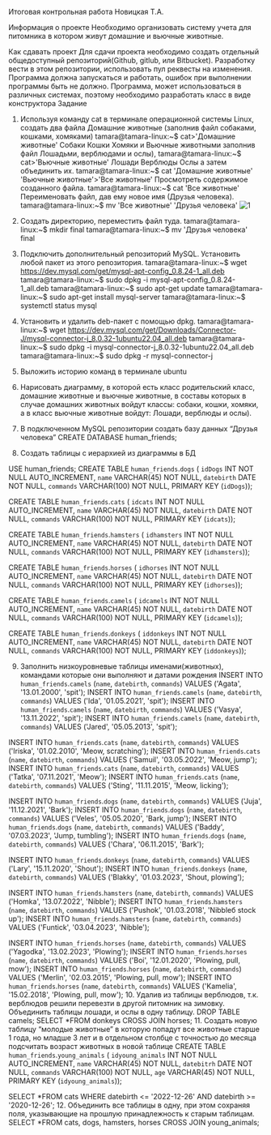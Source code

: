 Итоговая контрольная работа
Новицкая Т.А.


Информация о проекте
Необходимо организовать систему учета для питомника в котором живут домашние и вьючные животные.


Как сдавать проект
Для сдачи проекта необходимо создать отдельный общедоступный репозиторий(Github, gitlub, или Bitbucket). Разработку вести в этом репозитории, использовать пул реквесты на изменения. Программа должна запускаться и работать, ошибок при выполнении программы быть не должно. Программа, может использоваться в различных системах, поэтому необходимо разработать класс в виде конструктора
Задание
1.	Используя команду cat в терминале операционной системы Linux, создать два файла Домашние животные (заполнив файл собаками, кошками, хомяками)
tamara@tamara-linux:~$ cat>'Домашние животные' Собаки Кошки Хомяки  и Вьючные животными заполнив файл Лошадьми, верблюдами и ослы), 
tamara@tamara-linux:~$ cat>'Вьючные животные' Лошади Верблюды Ослы
а затем объединить их. 
tamara@tamara-linux:~$ cat 'Домашние животные' 'Вьючные животные'>'Все животные'
Просмотреть содержимое созданного файла. 
tamara@tamara-linux:~$ cat 'Все животные' Переименовать файл, дав ему новое имя (Друзья человека).
tamara@tamara-linux:~$ mv 'Все животные' 'Друзья человека'
![1](https://github.com/TomaNovickaya/Final-control-work-on-the-specialization-block/assets/126395023/94a07632-dfcb-4ff0-90c0-998c3d945df8)

2.	Создать директорию, переместить файл туда.
 tamara@tamara-linux:~$ mkdir final  tamara@tamara-linux:~$ mv 'Друзья человека' final 
 


3.	Подключить дополнительный репозиторий MySQL. Установить любой пакет из этого репозитория.
tamara@tamara-linux:~$ wget https://dev.mysql.com/get/mysql-apt-config_0.8.24-1_all.deb  tamara@tamara-linux:~$ sudo dpkg -i mysql-apt-config_0.8.24-1_all.deb  tamara@tamara-linux:~$ sudo apt-get update  tamara@tamara-linux:~$ sudo apt-get install mysql-server  tamara@tamara-linux:~$ systemctl status mysql   
 
4.	Установить и удалить deb-пакет с помощью dpkg.
tamara@tamara-linux:~$ wget https://dev.mysql.com/get/Downloads/Connector-J/mysql-connector-j_8.0.32-1ubuntu22.04_all.deb  tamara@tamara-linux:~$ sudo dpkg -i mysql-connector-j_8.0.32-1ubuntu22.04_all.deb tamara@tamara-linux:~$ sudo dpkg -r mysql-connector-j 
 
 

 

5.	Выложить историю команд в терминале ubuntu
 

6.	Нарисовать диаграмму, в которой есть класс родительский класс, домашние животные и вьючные животные, в составы которых в случае домашних животных войдут классы: собаки, кошки, хомяки, а в класс вьючные животные войдут: Лошади, верблюды и ослы).

 

7.	В подключенном MySQL репозитории создать базу данных “Друзья человека”
CREATE DATABASE  human_friends;
8.	Создать таблицы с иерархией из диаграммы в БД

USE  human_friends;
CREATE TABLE `human_friends`.`dogs` (
  `idDogs` INT NOT NULL AUTO_INCREMENT,
  `name` VARCHAR(45) NOT NULL,
  `datebirth` DATE NOT NULL,
  `commands` VARCHAR(100) NOT NULL,
  PRIMARY KEY (`idDogs`));

CREATE TABLE `human_friends`.`cats` (
  `idcats` INT NOT NULL AUTO_INCREMENT,
  `name` VARCHAR(45) NOT NULL,
  `datebirth` DATE NOT NULL,
  `commands` VARCHAR(100) NOT NULL,
  PRIMARY KEY (`idcats`));

CREATE TABLE `human_friends`.`hamsters` (
  `idhamsters` INT NOT NULL AUTO_INCREMENT,
  `name` VARCHAR(45) NOT NULL,
  `datebirth` DATE NOT NULL,
  `commands` VARCHAR(100) NOT NULL,
  PRIMARY KEY (`idhamsters`));

CREATE TABLE `human_friends`.`horses` (
  `idhorses` INT NOT NULL AUTO_INCREMENT,
  `name` VARCHAR(45) NOT NULL,
  `datebirth` DATE NOT NULL,
  `commands` VARCHAR(100) NOT NULL,
  PRIMARY KEY (`idhorses`));

CREATE TABLE `human_friends`.`camels` (
  `idcamels` INT NOT NULL AUTO_INCREMENT,
  `name` VARCHAR(45) NOT NULL,
  `datebirth` DATE NOT NULL,
  `commands` VARCHAR(100) NOT NULL,
  PRIMARY KEY (`idcamels`));

CREATE TABLE `human_friends`.`donkeys` (
  `iddonkeys` INT NOT NULL AUTO_INCREMENT,
  `name` VARCHAR(45) NOT NULL,
  `datebirth` DATE NOT NULL,
  `commands` VARCHAR(100) NOT NULL,
  PRIMARY KEY (`iddonkeys`));

9.	Заполнить низкоуровневые таблицы именами(животных), командами которые они выполняют и датами рождения
INSERT INTO `human_friends`.`camels` (`name`, `datebirth`, `commands`) VALUES ('Agata', '13.01.2000', 'spit');
INSERT INTO `human_friends`.`camels` (`name`, `datebirth`, `commands`) VALUES ('Ida', '01.05.2021', 'spit');
INSERT INTO `human_friends`.`camels` (`name`, `datebirth`, `commands`) VALUES ('Vasya', '13.11.2022', 'spit');
INSERT INTO `human_friends`.`camels` (`name`, `datebirth`, `commands`) VALUES ('Jared', '05.05.2013', 'spit');

INSERT INTO `human_friends`.`cats` (`name`, `datebirth`, `commands`) VALUES ('Iriska', '01.02.2010', 'Meow, scratching');
INSERT INTO `human_friends`.`cats` (`name`, `datebirth`, `commands`) VALUES ('Samuil', '03.05.2022', 'Meow, jump');
INSERT INTO `human_friends`.`cats` (`name`, `datebirth`, `commands`) VALUES ('Tatka', '07.11.2021', 'Meow');
INSERT INTO `human_friends`.`cats` (`name`, `datebirth`, `commands`) VALUES ('Sting', '11.11.2015', 'Meow, licking');

INSERT INTO `human_friends`.`dogs` (`name`, `datebirth`, `commands`) VALUES ('Juja', '11.12.2021', 'Bark');
INSERT INTO `human_friends`.`dogs` (`name`, `datebirth`, `commands`) VALUES ('Veles', '05.05.2020', 'Bark, jump');
INSERT INTO `human_friends`.`dogs` (`name`, `datebirth`, `commands`) VALUES ('Baddy', '07.03.2023', 'Jump, tumbling');
INSERT INTO `human_friends`.`dogs` (`name`, `datebirth`, `commands`) VALUES ('Chara', '06.11.2015', 'Bark');

INSERT INTO `human_friends`.`donkeys` (`name`, `datebirth`, `commands`) VALUES ('Lary', '15.11.2020', 'Shout');
INSERT INTO `human_friends`.`donkeys` (`name`, `datebirth`, `commands`) VALUES ('Blakky', '01.03.2023', 'Shout, plowing');

INSERT INTO `human_friends`.`hamsters` (`name`, `datebirth`, `commands`) VALUES ('Homka', '13.07.2022', 'Nibble');
INSERT INTO `human_friends`.`hamsters` (`name`, `datebirth`, `commands`) VALUES ('Pushok', '01.03.2018', 'Nibbleб stock up');
INSERT INTO `human_friends`.`hamsters` (`name`, `datebirth`, `commands`) VALUES ('Funtick', '03.04.2023', 'Nibble');

INSERT INTO `human_friends`.`horses` (`name`, `datebirth`, `commands`) VALUES ('Yagodka', '13.02.2023', 'Plowing');
INSERT INTO `human_friends`.`horses` (`name`, `datebirth`, `commands`) VALUES ('Boi', '12.01.2020', 'Plowing, pull, mow');
INSERT INTO `human_friends`.`horses` (`name`, `datebirth`, `commands`) VALUES ('Merlin', '02.03.2015', 'Plowing, pull, mow');
INSERT INTO `human_friends`.`horses` (`name`, `datebirth`, `commands`) VALUES ('Kamelia', '15.02.2018', 'Plowing, pull, mow');
10.	Удалив из таблицы верблюдов, т.к. верблюдов решили перевезти в другой питомник на зимовку. Объединить таблицы лошади, и ослы в одну таблицу.
DROP TABLE camels;
SELECT *FROM donkeys CROSS JOIN horses;
11.	Создать новую таблицу “молодые животные” в которую попадут все животные старше 1 года, но младше 3 лет и в отдельном столбце с точностью до месяца подсчитать возраст животных в новой таблице
CREATE TABLE `human_friends`.`young_animals` (
  `idyoung_animals` INT NOT NULL AUTO_INCREMENT,
  `name` VARCHAR(45) NOT NULL,
  `datebitrh` DATE NOT NULL,
  `commands` VARCHAR(100) NOT NULL,
  `age` VARCHAR(45) NOT NULL,
  PRIMARY KEY (`idyoung_animals`));

SELECT *FROM cats WHERE datebirth <= '2022-12-26' AND datebirth >= '2020-12-26';
12.	Объединить все таблицы в одну, при этом сохраняя поля, указывающие на прошлую принадлежность к старым таблицам.
SELECT *FROM cats, dogs, hamsters, horses CROSS JOIN young_animals;
